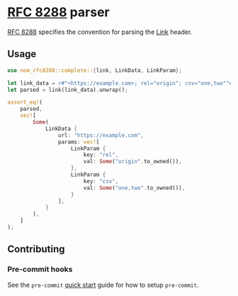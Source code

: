 # [RFC 8288][rfc8288] parser

[RFC 8288][rfc8288] specifies the convention for parsing the [Link][link-header] header.

## Usage

```rust
use nom_rfc8288::complete::{link, LinkData, LinkParam};

let link_data = r#"<https://example.com>; rel="origin"; csv="one,two""#;
let parsed = link(link_data).unwrap();

assert_eq!(
    parsed,
    vec![
        Some(
            LinkData {
                url: "https://example.com",
                params: vec![
                    LinkParam {
                        key: "rel",
                        val: Some("origin".to_owned()),
                    },
                    LinkParam {
                        key: "csv",
                        val: Some("one,two".to_owned()),
                    }
                ],
            }
        ),
    ]
);
```

## Contributing

### Pre-commit hooks

See the `pre-commit` [quick start](https://pre-commit.com/#quick-start) guide for how to setup `pre-commit`.

[rfc8288]: https://datatracker.ietf.org/doc/html/rfc8288
[link-header]: https://developer.mozilla.org/en-US/docs/Web/HTTP/Headers/Link
